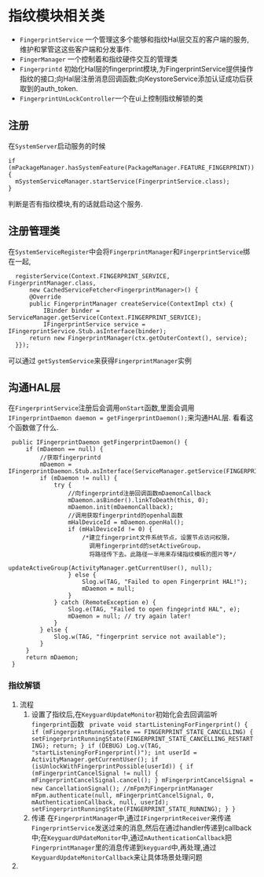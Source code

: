 # 指纹模块相关类
  - `FingerprintService` 一个管理这多个能够和指纹Hal层交互的客户端的服务,维护和掌管这这些客户端和分发事件.
  - `FingerManager` 一个控制着和指纹硬件交互的管理类
  - `Fingerprintd` 初始化Hal层的fingerprint模块,为FingerprintService提供操作指纹的接口;向Hal层注册消息回调函数;向KeystoreService添加认证成功后获取到的auth_token.
  - `FingerprintUnLockController`一个在ui上控制指纹解锁的类
## 注册
  在`SystemServer`启动服务的时候
  ```
  if (mPackageManager.hasSystemFeature(PackageManager.FEATURE_FINGERPRINT)) {
	mSystemServiceManager.startService(FingerprintService.class);
  }
  ```
  判断是否有指纹模块,有的话就启动这个服务.
## 注册管理类
  在`SystemServiceRegister`中会将`FingerprintManager`和`FingerprintService`绑在一起,
  ```
    registerService(Context.FINGERPRINT_SERVICE, FingerprintManager.class,
    	new CachedServiceFetcher<FingerprintManager>() {
	    @Override
	    public FingerprintManager createService(ContextImpl ctx) {
	    	IBinder binder = ServiceManager.getService(Context.FINGERPRINT_SERVICE);
	    	IFingerprintService service = IFingerprintService.Stub.asInterface(binder);
	    return new FingerprintManager(ctx.getOuterContext(), service);
    }});
  ```
  可以通过 `getSystemService`来获得`FingerprintManager`实例
## 沟通HAL层
  在`FingerprintService`注册后会调用`onStart`函数,里面会调用`IFingerprintDaemon daemon = getFingerprintDaemon();`来沟通HAL层.
  看看这个函数做了什么.
  ```
   public IFingerprintDaemon getFingerprintDaemon() {
       if (mDaemon == null) {
		   //获取fingerprintd
           mDaemon = IFingerprintDaemon.Stub.asInterface(ServiceManager.getService(FINGERPRINTD));
           if (mDaemon != null) {
               try {
                   //向fingerprintd注册回调函数mDaemonCallback
                   mDaemon.asBinder().linkToDeath(this, 0);
                   mDaemon.init(mDaemonCallback);
                   //调用获取fingerprintd的openhal函数
                   mHalDeviceId = mDaemon.openHal();
                   if (mHalDeviceId != 0) {
                       /*建立fingerprint文件系统节点，设置节点访问权限，
                         调用fingerprintd的setActiveGroup，
                         将路径传下去。此路径一半用来存储指纹模板的图片等*/
                       updateActiveGroup(ActivityManager.getCurrentUser(), null);
                   } else {
                       Slog.w(TAG, "Failed to open Fingerprint HAL!");
                       mDaemon = null;
                   }
               } catch (RemoteException e) {
                   Slog.e(TAG, "Failed to open fingeprintd HAL", e);
                   mDaemon = null; // try again later!
               }
           } else {
               Slog.w(TAG, "fingerprint service not available");
           }
       }
       return mDaemon;
   }
  ```
### 指纹解锁
  1. 流程
     1. 设置了指纹后,在`KeyguardUpdateMonitor`初始化会去回调监听`fingerprint`函数
     ` private void startListeningForFingerprint() {
            if (mFingerprintRunningState == FINGERPRINT_STATE_CANCELLING) {
                setFingerprintRunningState(FINGERPRINT_STATE_CANCELLING_RESTARTING);
                return;
            }
            if (DEBUG) Log.v(TAG, "startListeningForFingerprint()");
            int userId = ActivityManager.getCurrentUser();
            if (isUnlockWithFingerprintPossible(userId)) {
                if (mFingerprintCancelSignal != null) {
                   mFingerprintCancelSignal.cancel();
                }
                mFingerprintCancelSignal = new CancellationSignal();
				//mFpm为FingerprintManager
                mFpm.authenticate(null, mFingerprintCancelSignal, 0, mAuthenticationCallback, null, userId);
                setFingerprintRunningState(FINGERPRINT_STATE_RUNNING);
            }
        }`
	 2. 传递
	   在`FingerprintManager`中,通过`IFingerprintReceiver`来传递`FingerprintService`发送过来的消息,然后在通过handler传递到callback中;在`KeyguardUPdateMonitor`中,通过`mAuthenticationCallback`把`FingerprintManager`里的消息传递到`keyguard`中,再处理,通过`KeyguardUpdateMonitorCallback`来让具体场景处理问题
  2. 